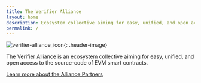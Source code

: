 ```yaml
---
title: The Verifier Alliance
layout: home
description: Ecosystem collective aiming for easy, unified, and open access to the source-code of EVM smart contracts
permalink: /
---
```


![verifier-alliance_icon]({{base}}/assets/logos/verifier-alliance.svg){: .header-image}

The Verifier Alliance is an ecosystem collective aiming for easy, unified, and open access to the source-code of EVM smart contracts.

[Learn more about the Alliance Partners](who.html)